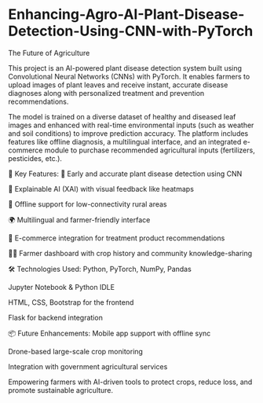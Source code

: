 # Enhancing-Agro-AI-Plant-Disease-Detection-Using-CNN-with-PyTorch
The Future of Agriculture

This project is an AI-powered plant disease detection system built using Convolutional Neural Networks (CNNs) with PyTorch. It enables farmers to upload images of plant leaves and receive instant, accurate disease diagnoses along with personalized treatment and prevention recommendations.

The model is trained on a diverse dataset of healthy and diseased leaf images and enhanced with real-time environmental inputs (such as weather and soil conditions) to improve prediction accuracy. The platform includes features like offline diagnosis, a multilingual interface, and an integrated e-commerce module to purchase recommended agricultural inputs (fertilizers, pesticides, etc.).

🚀 Key Features:
🌱 Early and accurate plant disease detection using CNN

🧠 Explainable AI (XAI) with visual feedback like heatmaps

📡 Offline support for low-connectivity rural areas

🌍 Multilingual and farmer-friendly interface

🛒 E-commerce integration for treatment product recommendations

🧑‍🌾 Farmer dashboard with crop history and community knowledge-sharing

🛠️ Technologies Used:
Python, PyTorch, NumPy, Pandas

Jupyter Notebook & Python IDLE

HTML, CSS, Bootstrap for the frontend

Flask for backend integration

📦 Future Enhancements:
Mobile app support with offline sync

Drone-based large-scale crop monitoring

Integration with government agricultural services

Empowering farmers with AI-driven tools to protect crops, reduce loss, and promote sustainable agriculture.



